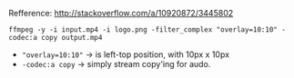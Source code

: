 Refference: http://stackoverflow.com/a/10920872/3445802

```
ffmpeg -y -i input.mp4 -i logo.png -filter_complex "overlay=10:10" -codec:a copy output.mp4
```

- `"overlay=10:10"` -> is left-top position, with 10px x 10px
- `-codec:a copy` -> simply stream copy'ing for audo.
